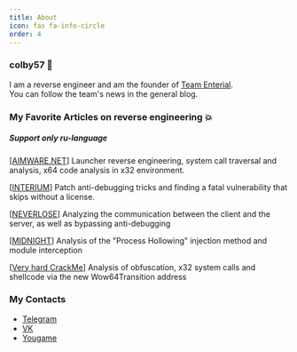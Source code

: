 ```yaml
---
title: About
icon: fas fa-info-circle
order: 4
---
```



### colby57 👻

I am a reverse engineer and am the founder of [Team Enterial](https://t.me/team_enterial_blog).  
You can follow the team's news in the general blog.

### My Favorite Articles on reverse engineering 💥

##### Support only ru-language

[[AIMWARE.NET](https://yougame.biz/threads/238361/)] Launcher reverse engineering, system call traversal and analysis, x64 code analysis in x32 environment.

[[INTERIUM](https://yougame.biz/threads/237575/)] Patch anti-debugging tricks and finding a fatal vulnerability that skips without a license.

[[NEVERLOSE](https://yougame.biz/threads/237592/)] Analyzing the communication between the client and the server, as well as bypassing anti-debugging

[[MIDNIGHT](https://yougame.biz/threads/237595/)] Analysis of the "Process Hollowing" injection method and module interception 

[[Very hard CrackMe](https://yougame.biz/threads/231663/)] Analysis of obfuscation, x32 system calls and shellcode via the new Wow64Transition address

### My Contacts
- [Telegram](http://t.me/netherrealmdev)
- [VK](https://vk.com/colby57)
- [Yougame](https://yougame.biz/colby/)


